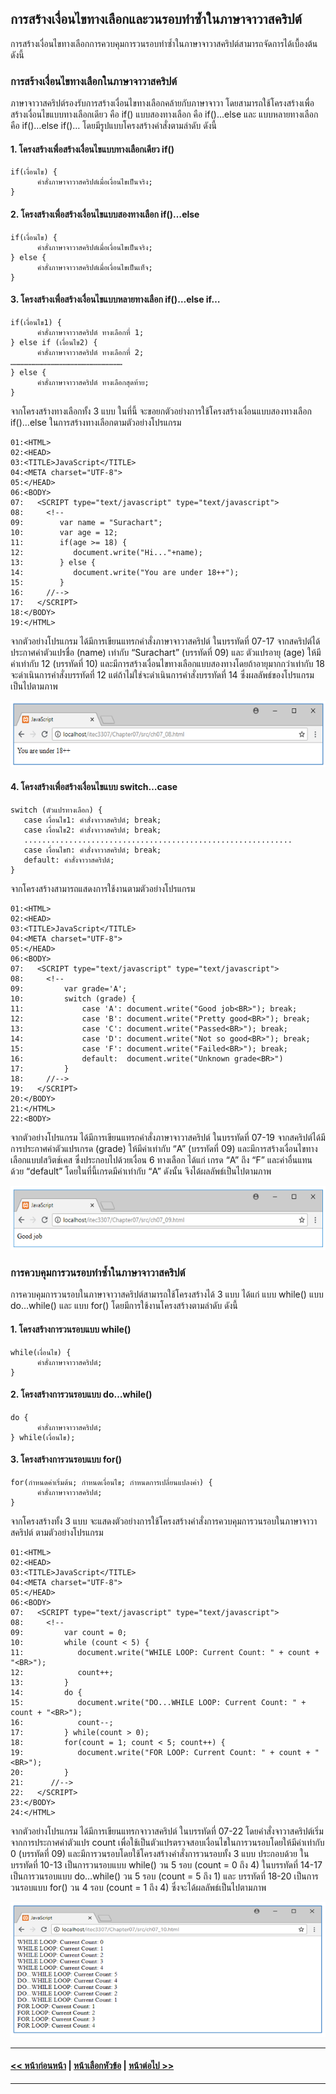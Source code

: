 ## การสร้างเงื่อนไขทางเลือกและวนรอบทำซ้ำในภาษาจาวาสคริปต์

การสร้างเงื่อนไขทางเลือกการควบคุมการวนรอบทำซ้ำในภาษาจาวาสคริปต์สามารถจัดการได้เบื้องต้น ดังนี้

### การสร้างเงื่อนไขทางเลือกในภาษาจาวาสคริปต์
ภาษาจาวาสคริปต์รองรับการสร้างเงื่อนไขทางเลือกคล้ายกับภาษาจาวา โดยสามารถใช้โครงสร้างเพื่อสร้างเงื่อนไขแบบทางเลือกเดียว คือ if() แบบสองทางเลือก คือ if()…else และ แบบหลายทางเลือก คือ if()…else if()… โดยมีรูปแบบโครงสร้างคำสั่งตามลำดับ ดังนี้

#### 1.  โครงสร้างเพื่อสร้างเงื่อนไขแบบทางเลือกเดียว if()

```
if(เงื่อนไข) {
      คำสั่งภาษาจาวาสคริปต์เมื่อเงื่อนไขเป็นจริง;
}
```

#### 2.  โครงสร้างเพื่อสร้างเงื่อนไขแบบสองทางเลือก if()…else

```
if(เงื่อนไข) {
      คำสั่งภาษาจาวาสคริปต์เมื่อเงื่อนไขเป็นจริง;
} else {
      คำสั่งภาษาจาวาสคริปต์เมื่อเงื่อนไขเป็นเท็จ;
}
```

#### 3.  โครงสร้างเพื่อสร้างเงื่อนไขแบบหลายทางเลือก if()…else if…

```
if(เงื่อนไข1) {
      คำสั่งภาษาจาวาสคริปต์ ทางเลือกที่ 1;
} else if (เงื่อนไข2) {
      คำสั่งภาษาจาวาสคริปต์ ทางเลือกที่ 2;
…………………………………………………………………
} else {
      คำสั่งภาษาจาวาสคริปต์ ทางเลือกสุดท้าย;
}
```

จากโครงสร้างทางเลือกทั้ง 3 แบบ ในที่นี้ จะขอยกตัวอย่างการใช้โครงสร้างเงื่อนแบบสองทางเลือก if()…else ในการสร้างทางเลือกตามตัวอย่างโปรแกรม

```
01:<HTML>
02:<HEAD>
03:<TITLE>JavaScript</TITLE>
04:<META charset="UTF-8">
05:</HEAD>
06:<BODY>
07:	  <SCRIPT type="text/javascript" type="text/javascript">
08:	    <!--
09:	       var name = "Surachart";
10:	       var age = 12;
11:	       if(age >= 18) {
12:	          document.write("Hi..."+name);
13:	       } else {
14:	          document.write("You are under 18++");
15:	       }
16:	    //-->
17:	  </SCRIPT>
18:</BODY>
19:</HTML>
```

จากตัวอย่างโปรแกรม ได้มีการเขียนแทรกคำสั่งภาษาจาวาสคริปต์ ในบรรทัดที่ 07-17 จากสคริปต์ได้ประกาศค่าตัวแปรชื่อ (name) เท่ากับ “Surachart” (บรรทัดที่ 09) และ ตัวแปรอายุ (age) ให้มีค่าเท่ากับ 12 (บรรทัดที่ 10) และมีการสร้างเงื่อนไขทางเลือกแบบสองทางโดยถ้าอายุมากกว่าเท่ากับ 18 จะดำเนินการคำสั่งบรรทัดที่ 12 แต่ถ้าไม่ใช่จะดำเนินการคำสั่งบรรทัดที่ 14  ซึ่งผลลัพธ์ของโปรแกรมเป็นไปตามภาพ

<img src=img/0703.png>

#### 4.  โครงสร้างเพื่อสร้างเงื่อนไขแบบ switch…case 

```
switch (ตัวแปรทางเลือก) {
   case เงื่อนไข1: คำสั่งจาวาสคริปต์; break;
   case เงื่อนไข2: คำสั่งจาวาสคริปต์; break;
   ............................................................
   case เงื่อนไขn: คำสั่งจาวาสคริปต์; break;
   default: คำสั่งจาวาสคริปต์;
}
```

จากโครงสร้างสามารถแสดงการใช้งานตามตัวอย่างโปรแกรม

```
01:<HTML>
02:<HEAD>
03:<TITLE>JavaScript</TITLE>
04:<META charset="UTF-8">
05:</HEAD>
06:<BODY>
07:	  <SCRIPT type="text/javascript" type="text/javascript">
08:	    <!--
09:	        var grade='A';
10:	        switch (grade) {
11:	            case 'A': document.write("Good job<BR>"); break;
12:	            case 'B': document.write("Pretty good<BR>"); break;
13:	            case 'C': document.write("Passed<BR>"); break;
14:	            case 'D': document.write("Not so good<BR>"); break;
15:	            case 'F': document.write("Failed<BR>"); break;
16:	            default:  document.write("Unknown grade<BR>")
17:	        }
18:	    //-->
19:	  </SCRIPT>
20:</BODY>
21:</HTML>
22:<BODY>
```

จากตัวอย่างโปรแกรม ได้มีการเขียนแทรกคำสั่งภาษาจาวาสคริปต์ ในบรรทัดที่ 07-19 จากสคริปต์ได้มีการประกาศค่าตัวแปรเกรด (grade) ให้มีค่าเท่ากับ “A” (บรรทัดที่ 09) และมีการสร้างเงื่อนไขทางเลือกแบบlสวิตช์เคส ซึ่งประกอบไปด้วยเงื่อน 6 ทางเลือก ได้แก่ เกรด “A” ถึง “F” และค่าอื่นแทนด้วย “default” โดยในที่นี้เกรดมีค่าเท่ากับ “A” ดังนั้น จึงได้ผลลัพธ์เป็นไปตามภาพ

<img src=img/0704.png>

### การควบคุมการวนรอบทำซ้ำในภาษาจาวาสคริปต์
การควบคุมการวนรอบในภาษาจาวาสคริปต์สามารถใช้โครงสร้างได้ 3 แบบ ได้แก่ แบบ while() แบบ do…while() และ แบบ for() โดยมีการใช้งานโครงสร้างตามลำดับ ดังนี้

#### 1.  โครงสร้างการวนรอบแบบ while()

```
while(เงื่อนไข) {
      คำสั่งภาษาจาวาสคริปต์;
}
```

#### 2.  โครงสร้างการวนรอบแบบ do…while()

```
do {
      คำสั่งภาษาจาวาสคริปต์;
} while(เงื่อนไข);
```

#### 3.  โครงสร้างการวนรอบแบบ for()

```
for(กำหนดค่าเริ่มต้น; กำหนดเงื่อนไข; กำหนดการเปลี่ยนแปลงค่า) {
      คำสั่งภาษาจาวาสคริปต์;
}
```

จากโครงสร้างทั้ง 3 แบบ จะแสดงตัวอย่างการใช้โครงสร้างคำสั่งการควบคุมการวนรอบในภาษาจาวาสคริปต์ ตามตัวอย่างโปรแกรม

```
01:<HTML>
02:<HEAD>
03:<TITLE>JavaScript</TITLE>
04:<META charset="UTF-8">
05:</HEAD>
06:<BODY>
07:	  <SCRIPT type="text/javascript" type="text/javascript">
08:	    <!--
09:	        var count = 0;
10:	        while (count < 5) {
11:	           document.write("WHILE LOOP: Current Count: " + count + "<BR>");
12:	           count++;
13:	        }
14:	        do {
15:	           document.write("DO...WHILE LOOP: Current Count: " + count + "<BR>");
16:	           count--;
17:	        } while(count > 0);
18:	        for(count = 1; count < 5; count++) {
19:	           document.write("FOR LOOP: Current Count: " + count + "<BR>");
20:	        }
21:	     //-->
22:	  </SCRIPT>
23:</BODY>
24:</HTML>
```

จากตัวอย่างโปรแกรม ได้มีการเขียนแทรกจาวาสคริปต์ ในบรรทัดที่ 07-22 โดยคำสั่งจาวาสคริปต์เริ่มจากการประกาศค่าตัวแปร count เพื่อใช้เป็นตัวแปรตรวจสอบเงื่อนไขในการวนรอบโดยให้มีค่าเท่ากับ 0 (บรรทัดที่ 09) และมีการวนรอบโดยใช้โครงสร้างคำสั่งการวนรอบทั้ง 3 แบบ ประกอบด้วย ในบรรทัดที่ 10-13 เป็นการวนรอบแบบ while() วน 5 รอบ (count = 0 ถึง 4) ในบรรทัดที่ 14-17 เป็นการวนรอบแบบ do…while() วน 5 รอบ (count = 5 ถึง 1) และ บรรทัดที่ 18-20 เป็นการวนรอบแบบ for() วน 4 รอบ (count = 1 ถึง 4) ซึ่งจะได้ผลลัพธ์เป็นไปตามภาพ

<img src=img/0705.png>

---
#### [<< หน้าก่อนหน้า](0703.md) | [หน้าเลือกหัวข้อ](README.md) | [หน้าต่อไป >>](0705.md)
---
